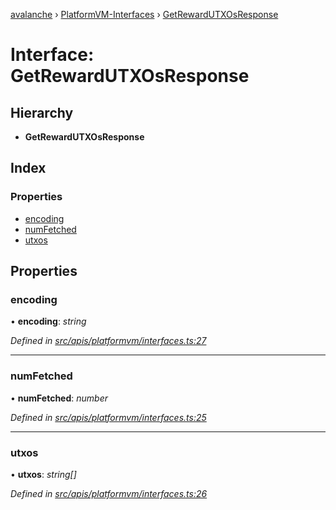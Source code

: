 [avalanche](../README.md) › [PlatformVM-Interfaces](../modules/platformvm_interfaces.md) › [GetRewardUTXOsResponse](platformvm_interfaces.getrewardutxosresponse.md)

# Interface: GetRewardUTXOsResponse

## Hierarchy

* **GetRewardUTXOsResponse**

## Index

### Properties

* [encoding](platformvm_interfaces.getrewardutxosresponse.md#encoding)
* [numFetched](platformvm_interfaces.getrewardutxosresponse.md#numfetched)
* [utxos](platformvm_interfaces.getrewardutxosresponse.md#utxos)

## Properties

###  encoding

• **encoding**: *string*

*Defined in [src/apis/platformvm/interfaces.ts:27](https://github.com/ava-labs/avalanchejs/blob/598fbcc/src/apis/platformvm/interfaces.ts#L27)*

___

###  numFetched

• **numFetched**: *number*

*Defined in [src/apis/platformvm/interfaces.ts:25](https://github.com/ava-labs/avalanchejs/blob/598fbcc/src/apis/platformvm/interfaces.ts#L25)*

___

###  utxos

• **utxos**: *string[]*

*Defined in [src/apis/platformvm/interfaces.ts:26](https://github.com/ava-labs/avalanchejs/blob/598fbcc/src/apis/platformvm/interfaces.ts#L26)*
